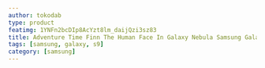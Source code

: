 ```yaml
---
author: tokodab
type: product
featimg: 1YNFn2bcDIp8AcYzt8lm_daijQzi3sz83
title: Adventure Time Finn The Human Face In Galaxy Nebula Samsung Galaxy S9 Case
tags: [samsung, galaxy, s9]
category: [samsung]
---
```

